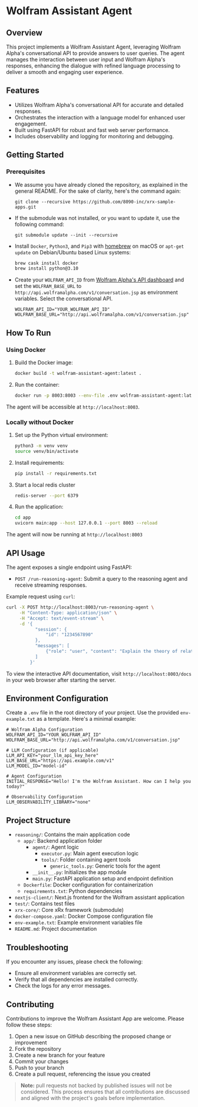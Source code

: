# Wolfram Assistant Agent

## Overview

This project implements a Wolfram Assistant Agent, leveraging Wolfram Alpha's conversational API to provide answers to user queries. The agent manages the interaction between user input and Wolfram Alpha's responses, enhancing the dialogue with refined language processing to deliver a smooth and engaging user experience.

## Features
* Utilizes Wolfram Alpha's conversational API for accurate and detailed responses.
* Orchestrates the interaction with a language model for enhanced user engagement.
* Built using FastAPI for robust and fast web server performance.
* Includes observability and logging for monitoring and debugging.

## Getting Started

### Prerequisites

* We assume you have already cloned the repository, as explained in the general README. For the sake of clarity, here's the command again:
   ```
   git clone --recursive https://github.com/8090-inc/xrx-sample-apps.git
   ```

* If the submodule was not installed, or you want to update it, use the following command:
   ```
   git submodule update --init --recursive
   ```

* Install `Docker`, `Python3`, and `Pip3` with [homebrew](https://formulae.brew.sh/) on macOS or `apt-get update` on Debian/Ubuntu based Linux systems:

    ```bash
    brew cask install docker
    brew install python@3.10
    ```


* Create your `WOLFRAM_API_ID` from [Wolfram Alpha's API dashboard](https://developer.wolframalpha.com/portal/myapps/) and set the `WOLFRAM_BASE_URL` to `http://api.wolframalpha.com/v1/conversation.jsp` as environment variables. Select the conversational API.
   ```env
   WOLFRAM_API_ID="YOUR_WOLFRAM_API_ID"
   WOLFRAM_BASE_URL="http://api.wolframalpha.com/v1/conversation.jsp"
   ```

## How To Run

### Using Docker

1. Build the Docker image:
   ```bash
   docker build -t wolfram-assistant-agent:latest .
   ```

2. Run the container:
   ```bash
   docker run -p 8003:8003 --env-file .env wolfram-assistant-agent:latest
   ```

The agent will be accessible at `http://localhost:8003`.

### Locally without Docker

1. Set up the Python virtual environment:
   ```bash
   python3 -m venv venv
   source venv/bin/activate
   ```

2. Install requirements:
   ```bash
   pip install -r requirements.txt
   ```

3. Start a local redis cluster
   ```bash
   redis-server --port 6379
   ```

4. Run the application:
   ```bash
   cd app
   uvicorn main:app --host 127.0.0.1 --port 8003 --reload
   ```

The agent will now be running at `http://localhost:8003`


## API Usage

The agent exposes a single endpoint using FastAPI:

- `POST /run-reasoning-agent`: Submit a query to the reasoning agent and receive streaming responses.

Example request using `curl`:
```bash
curl -X POST http://localhost:8003/run-reasoning-agent \
     -H "Content-Type: application/json" \
     -H "Accept: text/event-stream" \
     -d '{
           "session": {
               "id": "1234567890"
           },
           "messages": [
               {"role": "user", "content": "Explain the theory of relativity."}
           ]
         }'
```

To view the interactive API documentation, visit `http://localhost:8003/docs` in your web browser after starting the server.

## Environment Configuration

Create a `.env` file in the root directory of your project. Use the provided `env-example.txt` as a template. Here's a minimal example:
```env
# Wolfram Alpha Configuration
WOLFRAM_API_ID="YOUR_WOLFRAM_API_ID"
WOLFRAM_BASE_URL="http://api.wolframalpha.com/v1/conversation.jsp"

# LLM Configuration (if applicable)
LLM_API_KEY="your_llm_api_key_here"
LLM_BASE_URL="https://api.example.com/v1"
LLM_MODEL_ID="model-id"

# Agent Configuration
INITIAL_RESPONSE="Hello! I'm the Wolfram Assistant. How can I help you today?"

# Observability Configuration
LLM_OBSERVABILITY_LIBRARY="none"

```

## Project Structure

- `reasoning/`: Contains the main application code
  - `app/`: Backend application folder
    - `agent/`: Agent logic
      - `executor.py`: Main agent execution logic
      - `tools/`: Folder containing agent tools
        - `generic_tools.py`: Generic tools for the agent
    - `__init__.py`: Initializes the app module
    - `main.py`: FastAPI application setup and endpoint definition
  - `Dockerfile`: Docker configuration for containerization
  - `requirements.txt`: Python dependencies
- `nextjs-client/`: Next.js frontend for the Wolfram assistant application
- `test/`: Contains test files
- `xrx-core/`: Core xRx framework (submodule)
- `docker-compose.yaml`: Docker Compose configuration file
- `env-example.txt`: Example environment variables file
- `README.md`: Project documentation

## Troubleshooting
If you encounter any issues, please check the following:

* Ensure all environment variables are correctly set.
* Verify that all dependencies are installed correctly.
* Check the logs for any error messages.

## Contributing

Contributions to improve the Wolfram Assistant App are welcome. Please follow these steps:

1. Open a new issue on GitHub describing the proposed change or improvement
2. Fork the repository
3. Create a new branch for your feature
4. Commit your changes
5. Push to your branch
6. Create a pull request, referencing the issue you created

> **Note:** pull requests not backed by published issues will not be considered. This process ensures that all contributions are discussed and aligned with the project's goals before implementation.
